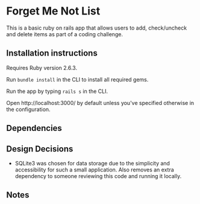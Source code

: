 # Forget Me Not List

This is a basic ruby on rails app that allows users to add, check/uncheck and delete items as part of a coding challenge.


## Installation instructions

Requires Ruby version 2.6.3.

Run `bundle install` in the CLI to install all required gems.

Run the app by typing `rails s` in the CLI.

Open http://localhost:3000/ by default unless you've specified otherwise in the configuration.


## Dependencies


## Design Decisions
- SQLite3 was chosen for data storage due to the simplicity and accessibility for such a small application. Also removes an extra dependency to someone reviewing this code and running it locally.

## Notes

